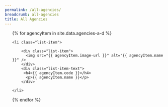 ```yaml
---
permalink: /all-agencies/
breadcrumb: all-agencies
title: All Agencies
---
```

    
<div class="list-container">
  <ul class="vertical-list">
  
  {% for agencyItem in site.data.agencies-a-d %}
  
    <li class="list-item">
     
        <div class="list-item">
          <img src="{{ agencyItem.image-url }}" alt="{{ agencyItem.name }}" />
        </div>
        <div class="list-item-text">
         <h4>{{ agencyItem.code }}</h4>
          <p>{{ agencyItem.name }}</p>          
        </div>
        
    </li>
           
  {% endfor %}
  
  </ul>
</div>

